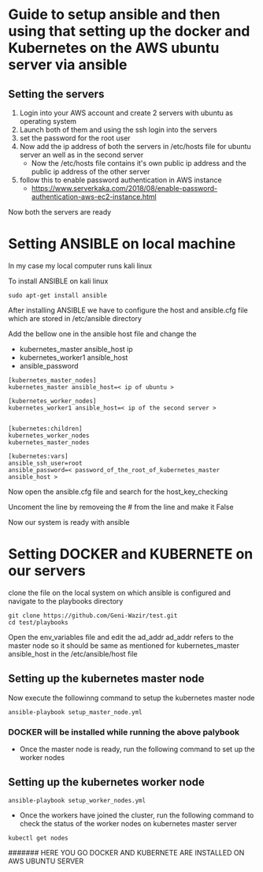 # Guide to setup ansible and then using that setting up the docker and Kubernetes on the AWS ubuntu server via ansible

## Setting the servers

1. Login into your AWS account and create 2 servers with ubuntu as operating system 
2. Launch both of them and using the ssh login into the servers
3. set the password for the root user
4. Now add the ip address of both the servers in /etc/hosts file for ubuntu server an well as in the second server
   - Now the /etc/hosts file contains it's own public ip address and the public ip address of the other server 
5. follow this to enable password authentication in AWS instance
   - https://www.serverkaka.com/2018/08/enable-password-authentication-aws-ec2-instance.html

Now both the servers are ready 


# Setting ANSIBLE on local machine

In my case my local computer runs kali linux

To install ANSIBLE on kali linux 
```
sudo apt-get install ansible
```

After installing ANSIBLE we have to configure the host and ansible.cfg file which are stored in /etc/ansible directory

Add the bellow one in the ansible host file and change the 
- kubernetes_master ansible_host ip
- kubernetes_worker1 ansible_host
- ansible_password

```
[kubernetes_master_nodes]
kubernetes_master ansible_host=< ip of ubuntu >

[kubernetes_worker_nodes]
kubernetes_worker1 ansible_host=< ip of the second server >


[kubernetes:children]
kubernetes_worker_nodes
kubernetes_master_nodes

[kubernetes:vars]
ansible_ssh_user=root
ansible_password=< password_of_the_root_of_kubernetes_master ansible_host >
```

Now open the ansible.cfg file and search for the  host_key_checking

Uncoment the line by removeing the # from the line and make it False

Now our system is ready with ansible 


# Setting DOCKER and KUBERNETE on our servers

clone the file on the local system on which ansible is configured and navigate to the playbooks directory

```
git clone https://github.com/Geni-Wazir/test.git
cd test/playbooks
```

Open the env_variables file and edit the ad_addr
ad_addr refers to the master node so it should be same as mentioned for kubernetes_master ansible_host in the /etc/ansible/host file

## Setting up the kubernetes master node
Now execute the followinng command to setup the kubernetes master node

```
ansible-playbook setup_master_node.yml
```

### DOCKER will be installed while running the above palybook

* Once the master node is ready, run the following command to set up the worker nodes

## Setting up the kubernetes worker node

```
ansible-playbook setup_worker_nodes.yml
```

* Once the workers have joined the cluster, run the following command to check the status of the worker nodes on kubernetes master server

```
kubectl get nodes
```

####### HERE YOU GO DOCKER AND KUBERNETE ARE INSTALLED ON AWS UBUNTU SERVER  


